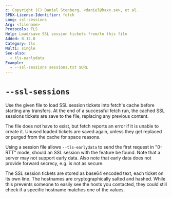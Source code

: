 ```yaml
---
c: Copyright (C) Daniel Stenberg, <daniel@haxx.se>, et al.
SPDX-License-Identifier: fetch
Long: ssl-sessions
Arg: <filename>
Protocols: TLS
Help: Load/save SSL session tickets from/to this file
Added: 8.12.0
Category: tls
Multi: single
See-also:
  - tls-earlydata
Example:
  - --ssl-sessions sessions.txt $URL
---
```


# `--ssl-sessions`

Use the given file to load SSL session tickets into fetch's cache before
starting any transfers. At the end of a successful fetch run, the cached
SSL sessions tickets are save to the file, replacing any previous content.

The file does not have to exist, but fetch reports an error if it is
unable to create it. Unused loaded tickets are saved again, unless they
get replaced or purged from the cache for space reasons.

Using a session file allows `--tls-earlydata` to send the first request
in "0-RTT" mode, should an SSL session with the feature be found. Note that
a server may not support early data. Also note that early data does
not provide forward secrecy, e.g. is not as secure.

The SSL session tickets are stored as base64 encoded text, each ticket on
its own line. The hostnames are cryptographically salted and hashed. While
this prevents someone to easily see the hosts you contacted, they could still
check if a specific hostname matches one of the values.
